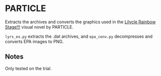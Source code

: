 # PARTICLE

Extracts the archives and converts the graphics used in the [Lilycle Rainbow Stage!!!](http://www.particle.jp.net/lilycle_rs/index.html) visual novel by PARTICLE.

`lyrs_ex.py` extracts the .dat archives, and `epa_conv.py` decompresses and converts EPA images to PNG.

## Notes

Only tested on the trial.